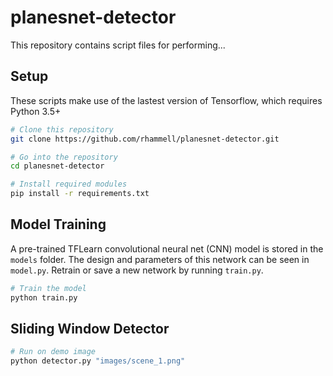 # planesnet-detector
This repository contains script files for performing...

## Setup
These scripts make use of the lastest version of Tensorflow, which requires Python 3.5+

```bash
# Clone this repository
git clone https://github.com/rhammell/planesnet-detector.git

# Go into the repository
cd planesnet-detector

# Install required modules
pip install -r requirements.txt
```

## Model Training
A pre-trained TFLearn convolutional neural net (CNN) model is stored in the `models` folder. The design and parameters of this network can be seen in `model.py`. Retrain or save a new network by running `train.py`.   

```bash
# Train the model
python train.py 
```

## Sliding Window Detector

```bash
# Run on demo image
python detector.py "images/scene_1.png"
```
